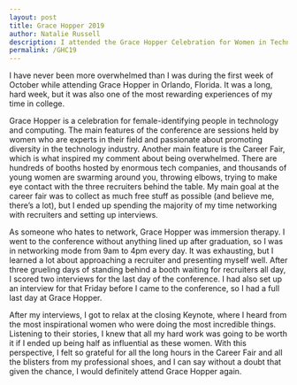 ```yaml
---
layout: post
title: Grace Hopper 2019
author: Natalie Russell
description: I attended the Grace Hopper Celebration for Women in Technology and Computing. Here's how it went.
permalink: /GHC19
---
```


I have never been more overwhelmed than I was during the first week of October while attending Grace Hopper in Orlando, Florida.  It was a long, hard week, but it was also one of the most rewarding experiences of my time in college.

Grace Hopper is a celebration for female-identifying people in technology and computing.  The main features of the conference are sessions held by women who are experts in their field and passionate about promoting diversity in the technology industry.  Another main feature is the Career Fair, which is what inspired my comment about being overwhelmed.  There are hundreds of booths hosted by enormous tech companies, and thousands of young women are swarming around you, throwing elbows, trying to make eye contact with the three recruiters behind the table.  My main goal at the career fair was to collect as much free stuff as possible (and believe me, there’s a lot), but I ended up spending the majority of my time networking with recruiters and setting up interviews.  

As someone who hates to network, Grace Hopper was immersion therapy.  I went to the conference without anything lined up after graduation, so I was in networking mode from 9am to 4pm every day.  It was exhausting, but I learned a lot about approaching a recruiter and presenting myself well.  After three grueling days of standing behind a booth waiting for recruiters all day, I scored two interviews for the last day of the conference.   I had also set up an interview for that Friday before I came to the conference, so I had a full last day at Grace Hopper.

After my interviews, I got to relax at the closing Keynote, where I heard from the most inspirational women who were doing the most incredible things.  Listening to their stories, I knew that all my hard work was going to be worth it if I ended up being half as influential as these women.  With this perspective, I felt so grateful for all the long hours in the Career Fair and all the blisters from my professional shoes, and I can say without a doubt that given the chance, I would definitely attend Grace Hopper again.